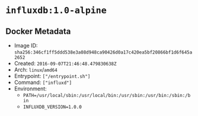 # `influxdb:1.0-alpine`

## Docker Metadata

- Image ID: `sha256:346cf1ff5ddd538e3a08d948ca90426d0a17c420ea5bf20866bf1d6f645a2652`
- Created: `2016-09-07T21:46:48.479830638Z`
- Arch: `linux`/`amd64`
- Entrypoint: `["/entrypoint.sh"]`
- Command: `["influxd"]`
- Environment:
  - `PATH=/usr/local/sbin:/usr/local/bin:/usr/sbin:/usr/bin:/sbin:/bin`
  - `INFLUXDB_VERSION=1.0.0`

